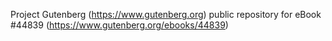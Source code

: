Project Gutenberg (https://www.gutenberg.org) public repository for eBook #44839 (https://www.gutenberg.org/ebooks/44839)
